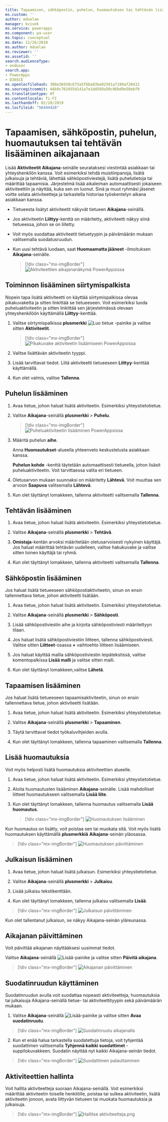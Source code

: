 ```yaml
---
title: Tapaamisen, sähköpostin, puhelun, huomautuksen tai tehtävän lisääminen aikajanaan mallipohjaisessa sovelluksessa | MicrosoftDocs
ms.custom: ''
author: mduelae
manager: kvivek
ms.service: powerapps
ms.component: pa-user
ms.topic: conceptual
ms.date: 11/26/2018
ms.author: mduelae
ms.reviewer: ''
ms.assetid: ''
search.audienceType:
- enduser
search.app:
- PowerApps
- D365CE
ms.openlocfilehash: 308e36938c673a5f6ba83be02591a7199af20432
ms.sourcegitcommit: 4db9c763455d141a7e1dd569a50c86bd9e50ebf0
ms.translationtype: HT
ms.contentlocale: fi-FI
ms.lasthandoff: 02/20/2019
ms.locfileid: "56444428"
---
```

# <a name="add-an-appointment-email-phone-call-note-or-task-activity-to-the-timeline"></a>Tapaamisen, sähköpostin, puhelun, huomautuksen tai tehtävän lisääminen aikajanaan 

Lisää **Aktiviteetit** **Aikajana**-seinälle seurataksesi viestintää asiakkaan tai yhteyshenkilön kanssa. Voit esimerkiksi tehdä muistiinpanoja, lisätä julkaisuja ja tehtäviä, lähettää sähköpostiviestejä, lisätä puhelutietoja tai määrittää tapaamisia. Järjestelmä lisää aikaleiman automaattisesti jokaiseen aktiviteettiin ja näyttää, kuka sen on luonut. Sinä ja muut ryhmäsi jäsenet voitte selata aktiviteetteja ja tarkastella historiaa työskentelyn aikana asiakkaan kanssa. 

- Tietueesta lisätyt aktiviteetit näkyvät tietueen **Aikajana**-seinällä. 
- Jos aktiviteetin **Liittyy**-kenttä on määritetty, aktiviteetti näkyy siinä tietueessa, johon se on liitetty. 
- Voit myös suodattaa aktiviteetit tietuetyypin ja päivämäärän mukaan valitsemalla suodatusruudun. 
- Kun uusi tehtävä luodaan, saat **Huomaamatta jääneet** -ilmoituksen **Aikajana**-seinälle.

  > [!div class="mx-imgBorder"]
  > ![Aktiviteettien aikajananäkymä PowerAppsissa](media/TimelineViewOfActivity.png "Aktiviteettien aikajananäkymä PowerAppsissa")  
 
## <a name="add-an-activity-from-the-nav-bar"></a>Toiminnon lisääminen siirtymispalkista
 
Nopein tapa lisätä aktiviteetti on käyttää siirtymispalkissa olevaa pikakuvaketta ja sitten linkittää se tietueeseen. Voit esimerkiksi luoda puheluaktiviteetin ja sitten linkittää sen järjestelmässä olevaan yhteyshenkilöön käyttämällä **Liittyy**-kenttää.

1. Valitse siirtymispalkissa **plusmerkki** ![Luo tietue -painike](media/create-record-button.png "Luo tietue -painike") ja valitse sitten **Aktiviteetit**. 

   > [!div class="mx-imgBorder"]
   > ![Pikakuvake aktiviteetin lisäämiseen PowerAppsissa](media/QuickCreate.png "Pikakuvake aktiviteetin lisäämiseen PowerAppsissa")  
 
2. Valitse lisättävän aktiviteetin tyyppi.

3. Lisää tarvittavat tiedot. Liitä aktiviteetti tietueeseen **Liittyy**-kenttää käyttämällä.

4. Kun olet valmis, valitse **Tallenna**.

 
## <a name="add-a-phone-call"></a>Puhelun lisääminen  
  
1. Avaa tietue, johon haluat lisätä aktiviteetin. Esimerkiksi yhteystietotietue.
  
2. Valitse **Aikajana**-seinällä **plusmerkki** > **Puhelu**. 


   > [!div class="mx-imgBorder"]
   > ![Puheluaktiviteetin lisääminen PowerAppsissa](media/addphonecall.png "Puheluaktiviteetin lisääminen PowerAppsissa")
  
3. Määritä puhelun **aihe**.

     Anna **Huomautukset**-alueella yhteenveto keskustelusta asiakkaan kanssa. 
  
     **Puhelun kohde** -kenttä täytetään automaattisesti tietueella, johon lisäsit puheluaktiviteetin. Voit tarvittaessa valita eri tietueen.  
  
4. Oletusarvon mukaan suunnaksi on määritetty **Lähtevä**. Voit muuttaa sen arvoon **Saapuva** valitsemalla **Lähtevä**. 
  
5. Kun olet täyttänyt lomakkeen, tallenna aktiviteetti valitsemalla **Tallenna**.  
  
## <a name="add-a-task"></a>Tehtävän lisääminen  
  
1. Avaa tietue, johon haluat lisätä aktiviteetin. Esimerkiksi yhteystietotietue.
  
2. Valitse **Aikajana**-seinällä **plusmerkki** > **Tehtävä**.
  
3. **Omistaja**-kentän arvoksi määritetään oletusarvoisesti nykyinen käyttäjä. Jos haluat määrittää tehtävän uudelleen, valitse hakukuvake ja valitse sitten toinen käyttäjä tai ryhmä.  
  
4. Kun olet täyttänyt lomakkeen, tallenna aktiviteetti valitsemalla **Tallenna**. 
  
## <a name="add-an-email"></a>Sähköpostin lisääminen  

Jos haluat lisätä tietueeseen sähköpostiaktiviteetin, sinun on ensin tallennettava tietue, johon aktiviteetti lisätään.  
  
1. Avaa tietue, johon haluat lisätä aktiviteetin. Esimerkiksi yhteystietotietue.
  
2. Valitse **Aikajana**-seinällä **plusmerkki** > **Sähköposti**. 

3. Lisää sähköpostiviestin aihe ja kirjoita sähköpostiviesti määritettyyn tilaan.
  
4. Jos haluat lisätä sähköpostiviestiin liitteen, tallenna sähköpostiviesti. Valitse sitten **Liitteet**-osassa **+** vaihtoehto liitteen lisäämiseen.  
  
5. Jos haluat käyttää mallia sähköpostiviestin leipätekstissä, valitse komentopalkissa **Lisää malli** ja valitse sitten malli.   
  
6. Kun olet täyttänyt lomakkeen,valitse **Lähetä**. 
  
## <a name="add-an-appointment"></a>Tapaamisen lisääminen  

Jos haluat lisätä tietueeseen tapaamisaktiviteetin, sinun on ensin tallennettava tietue, johon aktiviteetti lisätään.  
  
1. Avaa tietue, johon haluat lisätä aktiviteetin. Esimerkiksi yhteystietotietue.
  
2. Valitse **Aikajana**-seinällä **plusmerkki** > **Tapaaminen**.  
  
3. Täytä tarvittavat tiedot työkaluvihjeiden avulla.
  
4. Kun olet täyttänyt lomakkeen, tallenna tapaaminen valitsemalla **Tallenna**.

## <a name="add-notes"></a>Lisää huomautuksia

Voit myös helposti lisätä huomautuksia aktiviteettien alueelle.
  
1. Avaa tietue, johon haluat lisätä aktiviteetin. Esimerkiksi yhteystietotietue.
  
2. Aloita huomautusten lisääminen **Aikajana**-seinälle. Lisää mahdolliset liitteet huomautukseen valitsemalla **Lisää liite**.

3. Kun olet täyttänyt lomakkeen, tallenna huomautus valitsemalla **Lisää huomautus**.

   > [!div class="mx-imgBorder"]
   > ![Huomautuksen lisääminen](media/addnote.png "Huomautuksen lisääminen")

Kun huomautus on lisätty, voit poistaa sen tai muokata sitä. Voit myös lisätä huomautuksen käyttämällä **plusmerkkiä** **Aikajana**-seinän yläosassa.


> [!div class="mx-imgBorder"]
> ![Huomautuksen päivittäminen](media/addnote2.png "Huomautuksen päivittäminen")

## <a name="add-a-post"></a>Julkaisun lisääminen 

1. Avaa tietue, johon haluat lisätä julkaisun. Esimerkiksi yhteystietotietue.

2. Valitse **Aikajana**-seinällä **plusmerkki** > **Julkaisu**. 

3. Lisää julkaisu tekstikenttään. 

4. Kun olet täyttänyt lomakkeen, tallenna julkaisu valitsemalla **Lisää**.

> [!div class="mx-imgBorder"]
> ![Julkaisun päivittäminen](media/post.png "Julkaisun lisääminen")
  
  Kun olet tallentanut julkaisun, se näkyy Aikajana-seinän yläreunassa.
  
## <a name="refresh-the-timeline"></a>Aikajanan päivittäminen 

Voit päivittää aikajanan näyttääksesi uusimmat tiedot.

Valitse **Aikajana**-seinällä ![Lisää-painike ](media/MoreButton.png "Lisää-painike") ja valitse sitten **Päivitä aikajana**.

> [!div class="mx-imgBorder"]
> ![Aikajanan päivittäminen ](media/refresh.png "Aikajanan päivittäminen")


## <a name="use-the-filter-pane"></a>Suodatinruudun käyttäminen

Suodatinruudun avulla voit suodattaa nopeasti aktiviteetteja, huomautuksia tai julkaisuja Aikajana-seinällä tietue- tai aktiviteettityypin sekä päivämäärän mukaan.

1. Valitse **Aikajana**-seinällä ![Lisää-painike ](media/MoreButton.png "Lisää-painike") ja valitse sitten **Avaa suodatinruutu**.

> [!div class="mx-imgBorder"]
> ![Suodatinruutu aikajanalla ](media/filterpane.png "Suodatinruutu aikajanalla")

2. Kun et enää halua tarkastella suodatettuja tietoja, voit tyhjentää suodattimen valitsemalla **Tyhjennä kaikki suodattimet** -suppilokuvakkeen. Suodatin näyttää nyt kaikki Aikajana-seinän tiedot.

> [!div class="mx-imgBorder"]
> ![Suodattimen palauttaminen](media/resetfilter.png "Suodattimen palauttaminen")

## <a name="manage-activities"></a>Aktiviteettien hallinta
Voit hallita aktiviteetteja suoraan Aikajana-seinällä. Voit esimerkiksi määrittää aktiviteetin toiselle henkilölle, poistaa tai sulkea aktiviteetin, lisätä aktiviteetin jonoon, avata liittyvän tietueen tai muokata huomautuksia ja julkaisuja.


> [!div class="mx-imgBorder"]
> ![Hallitse aktiviteetteja.png](media/ManageActivities.png "Hallitse aktiviteetteja.png")



